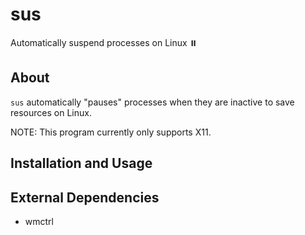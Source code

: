 # sus

Automatically suspend processes on Linux ⏸️

## About

`sus` automatically "pauses" processes when they are inactive to save resources on Linux.

NOTE: This program currently only supports X11.

## Installation and Usage



## External Dependencies

- wmctrl
